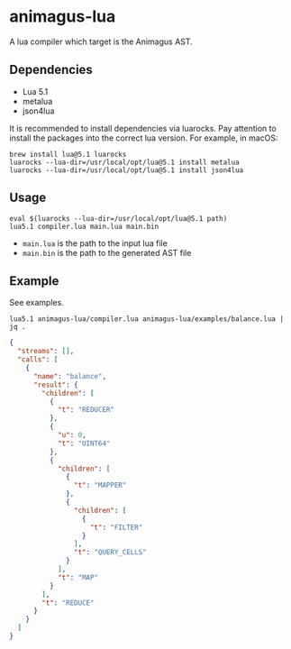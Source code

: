 # animagus-lua

A lua compiler which target is the Animagus AST.

## Dependencies

* Lua 5.1
* metalua
* json4lua

It is recommended to install dependencies via luarocks. Pay attention to
install the packages into the correct lua version. For example, in macOS:

```
brew install lua@5.1 luarocks
luarocks --lua-dir=/usr/local/opt/lua@5.1 install metalua
luarocks --lua-dir=/usr/local/opt/lua@5.1 install json4lua
```

## Usage

```
eval $(luarocks --lua-dir=/usr/local/opt/lua@5.1 path)
lua5.1 compiler.lua main.lua main.bin
```

- `main.lua` is the path to the input lua file
- `main.bin` is the path to the generated AST file

## Example

See examples.

```
lua5.1 animagus-lua/compiler.lua animagus-lua/examples/balance.lua | jq .
```

```json
{
  "streams": [],
  "calls": [
    {
      "name": "balance",
      "result": {
        "children": [
          {
            "t": "REDUCER"
          },
          {
            "u": 0,
            "t": "UINT64"
          },
          {
            "children": [
              {
                "t": "MAPPER"
              },
              {
                "children": [
                  {
                    "t": "FILTER"
                  }
                ],
                "t": "QUERY_CELLS"
              }
            ],
            "t": "MAP"
          }
        ],
        "t": "REDUCE"
      }
    }
  ]
}
```
